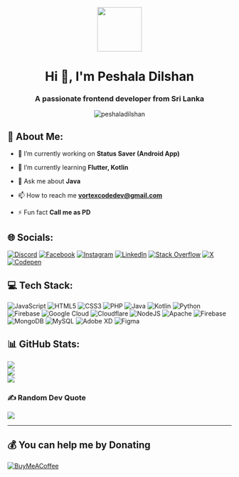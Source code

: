 <p align="center" ><img  src = "https://github.com/7oSkaaa/7oSkaaa/blob/main/Images/about_me.gif?raw=true" width = 100px></p>
<h1 align="center">Hi 👋, I'm Peshala Dilshan</h1>
<h3 align="center">A passionate frontend developer from Sri Lanka</h3>

<p align="center"> <img src="https://komarev.com/ghpvc/?username=peshaladilshan&label=Profile%20views&color=0e75b6&style=flat" alt="peshaladilshan" /> </p>

## 💫 About Me:

- 🔭 I’m currently working on **Status Saver (Android App)**

- 🌱 I’m currently learning **Flutter, Kotlin**

- 💬 Ask me about **Java**

- 📫 How to reach me **vortexcodedev@gmail.com**

- ⚡ Fun fact **Call me as PD**


## 🌐 Socials:

[![Discord](https://img.shields.io/badge/Discord-%237289DA.svg?logo=discord&logoColor=white)](https://discord.gg/FDtgkJNm) [![Facebook](https://img.shields.io/badge/Facebook-%231877F2.svg?logo=Facebook&logoColor=white)](https://facebook.com/peshaladilshan1) [![Instagram](https://img.shields.io/badge/Instagram-%23E4405F.svg?logo=Instagram&logoColor=white)](https://instagram.com/Peshala_Dilshan ) [![LinkedIn](https://img.shields.io/badge/LinkedIn-%230077B5.svg?logo=linkedin&logoColor=white)](https://linkedin.com/in/Peshala_Dilshan) [![Stack Overflow](https://img.shields.io/badge/-Stackoverflow-FE7A16?logo=stack-overflow&logoColor=white)](https://stackoverflow.com/users/Peshala_Dilshan) [![X](https://img.shields.io/badge/X-black.svg?logo=X&logoColor=white)](https://x.com/PeshalaDilshan) [![Codepen](https://img.shields.io/badge/Codepen-000000?style=for-the-badge&logo=codepen&logoColor=white)](https://codepen.io/PeshalaDilshan)

## 💻 Tech Stack:
![JavaScript](https://img.shields.io/badge/javascript-%23323330.svg?style=for-the-badge&logo=javascript&logoColor=%23F7DF1E) ![HTML5](https://img.shields.io/badge/html5-%23E34F26.svg?style=for-the-badge&logo=html5&logoColor=white) ![CSS3](https://img.shields.io/badge/css3-%231572B6.svg?style=for-the-badge&logo=css3&logoColor=white) ![PHP](https://img.shields.io/badge/php-%23777BB4.svg?style=for-the-badge&logo=php&logoColor=white) ![Java](https://img.shields.io/badge/java-%23ED8B00.svg?style=for-the-badge&logo=openjdk&logoColor=white) ![Kotlin](https://img.shields.io/badge/kotlin-%237F52FF.svg?style=for-the-badge&logo=kotlin&logoColor=white) ![Python](https://img.shields.io/badge/python-3670A0?style=for-the-badge&logo=python&logoColor=ffdd54) ![Firebase](https://img.shields.io/badge/firebase-%23039BE5.svg?style=for-the-badge&logo=firebase) ![Google Cloud](https://img.shields.io/badge/GoogleCloud-%234285F4.svg?style=for-the-badge&logo=google-cloud&logoColor=white) ![Cloudflare](https://img.shields.io/badge/Cloudflare-F38020?style=for-the-badge&logo=Cloudflare&logoColor=white) ![NodeJS](https://img.shields.io/badge/node.js-6DA55F?style=for-the-badge&logo=node.js&logoColor=white) ![Apache](https://img.shields.io/badge/apache-%23D42029.svg?style=for-the-badge&logo=apache&logoColor=white) ![Firebase](https://img.shields.io/badge/firebase-a08021?style=for-the-badge&logo=firebase&logoColor=ffcd34) ![MongoDB](https://img.shields.io/badge/MongoDB-%234ea94b.svg?style=for-the-badge&logo=mongodb&logoColor=white) ![MySQL](https://img.shields.io/badge/mysql-4479A1.svg?style=for-the-badge&logo=mysql&logoColor=white) ![Adobe XD](https://img.shields.io/badge/Adobe%20XD-470137?style=for-the-badge&logo=Adobe%20XD&logoColor=#FF61F6) ![Figma](https://img.shields.io/badge/figma-%23F24E1E.svg?style=for-the-badge&logo=figma&logoColor=white)
## 📊 GitHub Stats:
![](https://github-readme-stats.vercel.app/api?username=PeshalaDilshan&theme=tokyonight&hide_border=true&include_all_commits=false&count_private=false)<br/>
![](https://github-readme-streak-stats.herokuapp.com/?user=PeshalaDilshan&theme=tokyonight&hide_border=true)<br/>
![](https://github-readme-stats.vercel.app/api/top-langs/?username=PeshalaDilshan&theme=tokyonight&hide_border=true&include_all_commits=false&count_private=false&layout=compact)

### ✍️ Random Dev Quote
![](https://quotes-github-readme.vercel.app/api?type=horizontal&theme=radical)

---

  ## 💰 You can help me by Donating
  [![BuyMeACoffee](https://img.shields.io/badge/Buy%20Me%20a%20Coffee-ffdd00?style=for-the-badge&logo=buy-me-a-coffee&logoColor=black)](https://buymeacoffee.com/peshaladilshan) 

  
<!-- Proudly created with GPRM ( https://gprm.itsvg.in ) -->